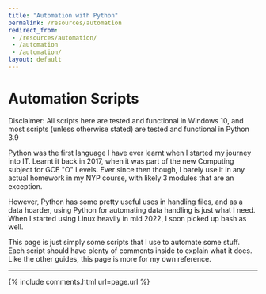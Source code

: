 ```yaml
---
title: "Automation with Python"
permalink: /resources/automation
redirect_from:
 - /resources/automation/
 - /automation
 - /automation/
layout: default
---
```

# Automation Scripts 

Disclaimer: All scripts here are tested and functional in Windows 10, and most scripts (unless otherwise stated) are tested and functional in Python 3.9

Python was the first language I have ever learnt when I started my journey into IT. Learnt it back in 2017, when it was part of the new Computing subject for GCE "O" Levels. Ever since then though, I barely use it in any actual homework in my NYP course, with likely 3 modules that are an exception.

However, Python has some pretty useful uses in handling files, and as a data hoarder, using Python for automating data handling is just what I need. When I started using Linux heavily in mid 2022, I soon picked up bash as well. 

This page is just simply some scripts that I use to automate some stuff. Each script should have plenty of comments inside to explain what it does. Like the other guides, this page is more for my own reference.
<hr>

<ul id="scripts_list"></ul>

<div id="scripts_content"></div>

<script>
listResults();
function slugify(e){return String(e).normalize("NFKD").replace(/[\u0300-\u036f]/g,"").trim().toLowerCase().replace(/[^a-z0-9 -]/g,"").replace(/\s+/g,"-").replace(/-+/g,"-")}
async function listResults(){
    let intakeText = "";
    const response = await fetch("https://api.github.com/repos/arialhamed/convenience/contents/");
    const all = await response.json();
    const allSecondLayer = all.filter(object => {
        return object["type"] = "dir";
    })
    allSecondLayer.forEach(addToHTML);
}
async function addToHTML(details){
    if (details["type"] == "dir"){
        const directory = await fetch(details["url"]);
        const directoryList = await directory.json();
        directoryList.forEach(addToHTML);
    } else {
        const responseFile = await fetch(details["download_url"]);
        const responseContent = await responseFile.text();
        document.getElementById("scripts_content").innerHTML += "\
        <h3 id=\"" + slugify(details["name"]) + "\"><a href=\"" + details["download_url"] + "\" target=\"_blank\">" + details["name"] + "</a></h3> \
        <div style='white-space: pre-line;'> \ {% highlight python %} \ " + responseContent + " \ {% endhighlight %} \ </div> \
        <br><br> \
        ";
        document.getElementById("scripts_list").innerHTML += "<li><a href=\"#" + slugify(details["name"]) + "\">" + details["name"] + "</a></li>"
    }
}
</script>

{% include comments.html url=page.url %}